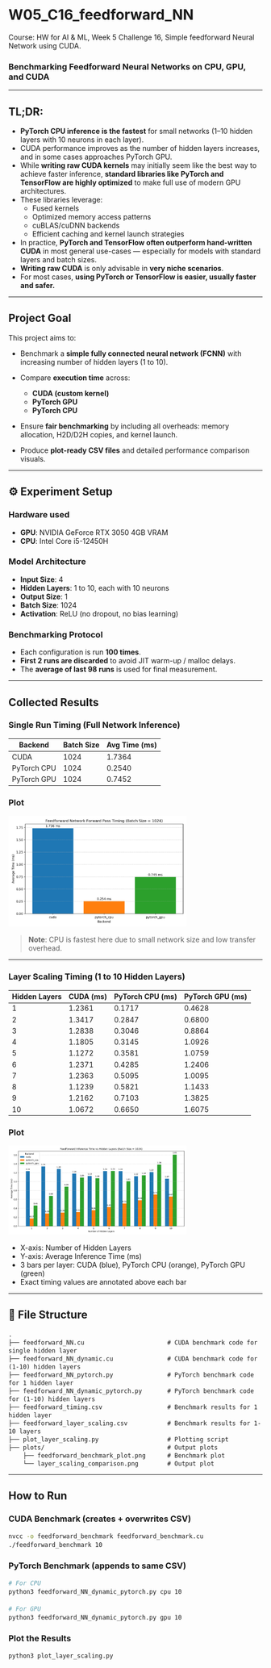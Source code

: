 # W05_C16_feedforward_NN
Course: HW for AI &amp; ML, Week 5 Challenge 16, Simple feedforward Neural Network using CUDA.


### Benchmarking Feedforward Neural Networks on CPU, GPU, and CUDA

---

## TL;DR:

* **PyTorch CPU inference is the fastest** for small networks (1–10 hidden layers with 10 neurons in each layer).
* CUDA performance improves as the number of hidden layers increases, and in some cases approaches PyTorch GPU.
* While **writing raw CUDA kernels** may initially seem like the best way to achieve faster inference, **standard libraries like PyTorch and TensorFlow are highly optimized** to make full use of modern GPU architectures.
* These libraries leverage:
  * Fused kernels
  * Optimized memory access patterns
  * cuBLAS/cuDNN backends
  * Efficient caching and kernel launch strategies
* In practice, **PyTorch and TensorFlow often outperform hand-written CUDA** in most general use-cases — especially for models with standard layers and batch sizes.
* **Writing raw CUDA** is only advisable in **very niche scenarios**.
* For most cases, **using PyTorch or TensorFlow is easier, usually faster and safer.**

---

## Project Goal

This project aims to:

* Benchmark a **simple fully connected neural network (FCNN)** with increasing number of hidden layers (1 to 10).
* Compare **execution time** across:

  * **CUDA (custom kernel)**
  * **PyTorch GPU**
  * **PyTorch CPU**
* Ensure **fair benchmarking** by including all overheads: memory allocation, H2D/D2H copies, and kernel launch.
* Produce **plot-ready CSV files** and detailed performance comparison visuals.

---

## ⚙️ Experiment Setup

### Hardware used
* **GPU**: NVIDIA GeForce RTX 3050 4GB VRAM
* **CPU**: Intel Core i5-12450H

### Model Architecture

* **Input Size**: 4
* **Hidden Layers**: 1 to 10, each with 10 neurons
* **Output Size**: 1
* **Batch Size**: 1024
* **Activation**: ReLU (no dropout, no bias learning)

### Benchmarking Protocol

* Each configuration is run **100 times**.
* **First 2 runs are discarded** to avoid JIT warm-up / malloc delays.
* The **average of last 98 runs** is used for final measurement.

---

## Collected Results

### Single Run Timing (Full Network Inference)

| Backend     | Batch Size | Avg Time (ms) |
| ----------- | ---------- | ------------- |
| CUDA        | 1024       | 1.7364        |
| PyTorch CPU | 1024       | 0.2540        |
| PyTorch GPU | 1024       | 0.7452        |

### Plot
<div style="text-align: left;">
    <img src="plots/feedforward_benchmark_plot.png" alt="Benchmark Plot" style="max-width: 70%; height: auto;">
</div>


> **Note**: CPU is fastest here due to small network size and low transfer overhead.

---

### Layer Scaling Timing (1 to 10 Hidden Layers)

| Hidden Layers | CUDA (ms) | PyTorch CPU (ms) | PyTorch GPU (ms) |
| ------------- | --------- | ---------------- | ---------------- |
| 1             | 1.2361    | 0.1717           | 0.4628           |
| 2             | 1.3417    | 0.2847           | 0.6800           |
| 3             | 1.2838    | 0.3046           | 0.8864           |
| 4             | 1.1805    | 0.3145           | 1.0926           |
| 5             | 1.1272    | 0.3581           | 1.0759           |
| 6             | 1.2371    | 0.4285           | 1.2406           |
| 7             | 1.2363    | 0.5095           | 1.0095           |
| 8             | 1.1239    | 0.5821           | 1.1433           |
| 9             | 1.2162    | 0.7103           | 1.3825           |
| 10            | 1.0672    | 0.6650           | 1.6075           |


### Plot

<div style="text-align: left;">
    <img src="plots/layer_scaling_comparison.png" alt="Benchmark Plot" style="max-width: 70%; height: auto;">
</div>

* X-axis: Number of Hidden Layers
* Y-axis: Average Inference Time (ms)
* 3 bars per layer: CUDA (blue), PyTorch CPU (orange), PyTorch GPU (green)
* Exact timing values are annotated above each bar


---

## 📂 File Structure

```
.
├── feedforward_NN.cu                       # CUDA benchmark code for single hidden layer
├── feedforward_NN_dynamic.cu               # CUDA benchmark code for (1-10) hidden layers
├── feedforward_NN_pytorch.py               # PyTorch benchmark code for 1 hidden layer
├── feedforward_NN_dynamic_pytorch.py       # PyTorch benchmark code for (1-10) hidden layers
├── feedforward_timing.csv                  # Benchmark results for 1 hidden layer
├── feedforward_layer_scaling.csv           # Benchmark results for 1-10 layers
├── plot_layer_scaling.py                   # Plotting script
├── plots/                                  # Output plots
    ├── feedforward_benchmark_plot.png      # Benchmark plot
    └── layer_scaling_comparison.png        # Output plot
```

---

## How to Run

### CUDA Benchmark (creates + overwrites CSV)

```bash
nvcc -o feedforward_benchmark feedforward_benchmark.cu
./feedforward_benchmark 10
```

### PyTorch Benchmark (appends to same CSV)

```bash
# For CPU
python3 feedforward_NN_dynamic_pytorch.py cpu 10

# For GPU
python3 feedforward_NN_dynamic_pytorch.py gpu 10
```

### Plot the Results

```bash
python3 plot_layer_scaling.py
```
